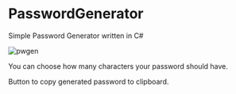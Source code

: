 # PasswordGenerator
Simple Password Generator written in C#


![pwgen](https://user-images.githubusercontent.com/103304715/192630552-e64410b7-fd1f-4048-9023-0f1f2aa955c5.png)


You can choose how many characters your password should have.


Button to copy generated password to clipboard.
